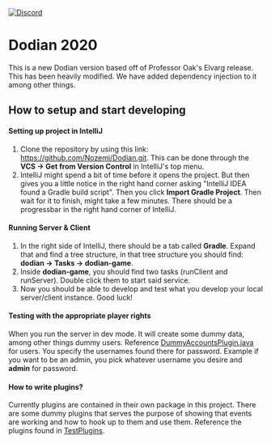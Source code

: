 [![Discord](https://discordapp.com/api/guilds/169851018413211648/widget.png)](https://discord.gg/0wp09Lj3C1yXyStG)

# Dodian 2020
This is a new Dodian version based off of Professor Oak's Elvarg release. This has been heavily modified. We have added dependency injection to it among other things.


## How to setup and start developing

#### Setting up project in IntelliJ
1. Clone the repository by using this link: https://github.com/Nozemi/Dodian.git. This can be done through the **VCS -> Get from Version Control** in IntelliJ's top menu.
2. IntelliJ might spend a bit of time before it opens the project. But then gives you a little notice in the right hand corner asking "IntelliJ IDEA found a Gradle build script". Then you click **Import Gradle Project**. Then wait for it to finish, might take a few minutes. There should be a progressbar in the right hand corner of IntelliJ.

#### Running Server & Client
1. In the right side of IntelliJ, there should be a tab called **Gradle**. Expand that and find a tree structure, in that tree structure you should find: **dodian -> Tasks -> dodian-game**.
2. Inside **dodian-game**, you should find two tasks (runClient and runServer). Double click them to start said service.
3. Now you should be able to develop and test what you develop your local server/client instance. Good luck!

#### Testing with the appropriate player rights
When you run the server in dev mode. It will create some dummy data, among other things dummy users. Reference [DummyAccountsPlugin.java](./game-server/src/main/java/net/dodian/plugins/impl/dummydata/DummyAccountsPlugin.java) for users.
You specify the usernames found there for password. Example if you want to be an admin, you pick whatever username you desire and **admin** for password.

#### How to write plugins?
Currently plugins are contained in their own package in this project. There are some dummy plugins that serves the purpose of showing that events are working and how to hook up to them and use them. Reference the plugins found in [TestPlugins](./game-server/src/main/java/net/dodian/extend/plugins/dev).
